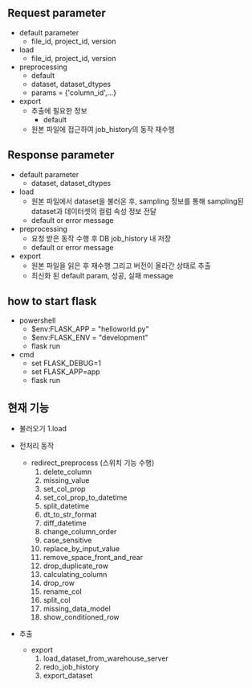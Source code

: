 
## Request parameter
 - default parameter
   - file_id, project_id, version
 - load
   - file_id, project_id, version
 - preprocessing
   - default
   - dataset, dataset_dtypes
   - params = {'column_id',...}
 - export
   - 추출에 필요한 정보
     - default
   - 원본 파일에 접근하여 job_history의 동작 재수행

## Response parameter
 - default parameter
   - dataset, dataset_dtypes
 - load
   - 원본 파일에서 dataset을 불러온 후, sampling 정보를 통해 sampling된 dataset과 데이터셋의 컬럼 속성 정보 전달
   - default or error message
 - preprocessing
   - 요청 받은 동작 수행 후 DB job_history 내 저장
   - default or error message
 - export
   - 원본 파일을 읽은 후 재수행 그리고 버전이 올라간 상태로 추출
   - 최신화 된 default param, 성공, 실패 message

## how to start flask
- powershell
  - $env:FLASK_APP = "helloworld.py"
  - $env:FLASK_ENV = "development"
  - flask run
- cmd
  - set FLASK_DEBUG=1
  - set FLASK_APP=app
  - flask run

## 현재 기능
- 불러오기
  1.load

- 전처리 동작
  - redirect_preprocess (스위치 기능 수행)
    1. delete_column
    2. missing_value
    3. set_col_prop
    4. set_col_prop_to_datetime
    5. split_datetime
    6. dt_to_str_format
    7. diff_datetime
    8. change_column_order
    9. case_sensitive
    10. replace_by_input_value
    11. remove_space_front_and_rear
    12. drop_duplicate_row
    13. calculating_column
    14. drop_row
    15. rename_col
    16. split_col
    17. missing_data_model
    18. show_conditioned_row

- 추출
  - export
    1. load_dataset_from_warehouse_server
    2. redo_job_history
    3. export_dataset